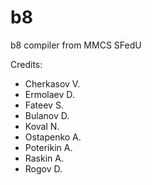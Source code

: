 # b8
b8 compiler from MMCS SFedU


Credits:
- Cherkasov V.
- Ermolaev D.
- Fateev S.
- Bulanov D.
- Koval N.
- Ostapenko A.
- Poterikin A.
- Raskin A.
- Rogov D.
